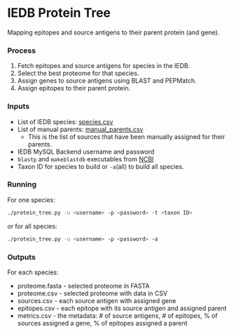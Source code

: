 # IEDB Protein Tree 

Mapping epitopes and source antigens to their parent protein (and gene).

### Process
1. Fetch epitopes and source antigens for species in the IEDB.
2. Select the best proteome for that species.
3. Assign genes to source antigens using BLAST and PEPMatch.
4. Assign epitopes to their parent protein.

### Inputs
- List of IEDB species: [species.csv](species.csv)
- List of manual parents: [manual_parents.csv](manual_parents.csv)
    - This is the list of sources that have been manually assigned for their parents.
- IEDB MySQL Backend username and password
- `blastp` and `makeblastdb` executables from [NCBI](https://ftp.ncbi.nlm.nih.gov/blast/executables/blast+/LATEST/)
- Taxon ID for species to build or `-a`(all) to build all species.

### Running
For one species:
``` bash
./protein_tree.py -u <username> -p <password> -t <taxon ID>
```
or for all species:
``` bash
./protein_tree.py -u <username> -p <password> -a
```

### Outputs

For each species:
- proteome.fasta - selected proteome in FASTA
- proteome.csv   - selected proteome with data in CSV
- sources.csv    - each source antigen with assigned gene
- epitopes.csv   - each epitope with its source antigen and assigned parent
- metrics.csv    - the metadata: # of source antigens, # of epitopes, % of sources assigned a gene, % of epitopes assigned a parent